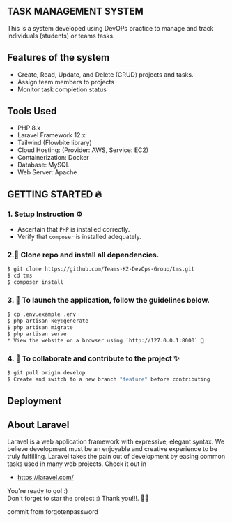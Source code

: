 ## TASK MANAGEMENT SYSTEM
This is a system developed using DevOPs practice to manage and track individuals (students) or teams tasks.

## Features of the system
- Create, Read, Update, and Delete (CRUD) projects and tasks.
- Assign team members to projects
- Monitor task completion status

## Tools Used
- PHP 8.x
- Laravel Framework 12.x
- Tailwind (Flowbite library)
- Cloud Hosting: (Provider: AWS, Service: EC2)
- Containerization: Docker
- Database: MySQL
- Web Server: Apache

## GETTING STARTED 🔥
### 1. Setup Instruction ⚙️

* Ascertain that `PHP` is installed correctly.
* Verify that `composer` is installed adequately.

### 2.🌟 Clone repo and install all dependencies.
```sh
$ git clone https://github.com/Teams-K2-DevOps-Group/tms.git
$ cd tms
$ composer install
```
### 3. 🌟 To launch the application, follow the guidelines below.
```sh
$ cp .env.example .env
$ php artisan key:generate
$ php artisan migrate
$ php artisan serve
* View the website on a browser using `http://127.0.0.1:8000` 🚀
```  

### 4. 🌟 To collaborate and contribute to the project ✨
```sh
$ git pull origin develop
$ Create and switch to a new branch "feature" before contributing
```  

## Deployment

## About Laravel
Laravel is a web application framework with expressive, elegant syntax. We believe development must be an enjoyable and creative experience to be truly fulfilling. Laravel takes the pain out of development by easing common tasks used in many web projects. Check it out in 
- https://laravel.com/

You're ready to go! :) <br>
Don't forget to star the project :)
Thank you!!!. 🙌🏼

commit from forgotenpassword